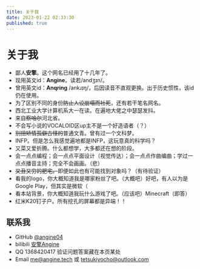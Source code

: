 ```yaml
---
title: 关于我
date: 2023-01-22 02:33:30
published: true
---
```


<!-- When you're wandering about, try the spell sesameSeeds -->

# 关于我

 - 鄙人**安擎**。这个网名已经用了十几年了。
 - 现用英文id：**Angine**。读若/andʒɪn/。
 - 曾用英文id：**Anqring** /ankɹɪŋ/，后因读音不直观更换。出于历史惯性，该id仍在使用。
 - 为了区别不同的身份~~防止人设崩塌而社死~~，还有若干笔名网名。
 - 西北工业大学计算机系大一在读。在遍地大佬之中瑟瑟发抖。
 - 来自~~察哈尔~~河北省。
 - 不会写小说的VOCALOID区up主不是一个好造语者（？）
 - ~~别扭矫情孤僻古怪的~~普通文青。曾有过一个文科梦。
 - INFP。但是怎么我感觉遍地都是INFP，这玩意真的科学吗？
 - 又菜又爱折腾。什么都想学，大多都还在想的阶段。
 - 会一点点编程；会一点点平面设计（视觉传达）；会一点点作曲编曲；学过一点点播音主持；完全不会画画。（悲）
 - ~~又丑又穷的肥宅。~~即便如此也有可能找到对象吗？（有待验证）
 - 看我的logo，你大概知道我是哪家粉丝了吧。（大概吧）<span id="text-secret">好吧，有人以为是Google Play，但其实是微软（</span>
 - 看本站背景，你大概知道我玩什么游戏了吧。（应该吧）<span id="text-secret">Minecraft（即答）</span>
 - 红米K20钉子户。所有挖孔的屏幕都是异端！！

## 联系我

 - GitHub   [@angine04](https://github.com/angine04)
 - bilibili [安擎Angine](https://space.bilibili.com/14000846)
 - QQ       1368420417 验证问题答案藏在本页某处
 - Email    [me@angine.tech](mailto:me@angine.tech) 或 [tetsukiyocho@outlook.com](mailto:tetsukiyocho@outlook.com)

<!-- # 关于本站

Angine's blog.

## -->